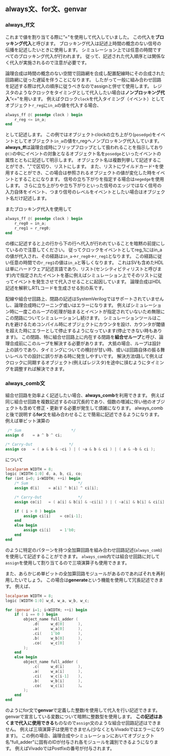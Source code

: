 ## always文、for文、genvar

### always_ff文

これまで値を割り当てる際に”="を使用して代入していました。
この代入を**ブロッキング代入**と呼びます。
ブロッキング代入は記述上時間の概念のない信号の伝播を記述したいときに使用します。
シミュレーション上では任意の時間ですべてのブロッキング代入が行われます。
従って、記述された代入順序とは関係なく代入が実施されるので注意が必要です。

論理合成は時間の概念のない空間で回路網を合成し配置配線時にその合成された回路網に従った遅延を伴うことになります。
したがって一般に組み合わせ回路を記述する際は代入の順序に従うべきなのでassignと併せて使用します。
レジスタのようなクロックをタイミングとして代入したい場合は**ノンブロッキング代入**”<="を用います。
例えばクロック```clock```を代入タイミング（イベント）としてオブジェクト```r_reg```に```in_a```の値を代入する場合、

```verilog
always_ff @( posedge clock ) begin
    r_reg <= in_a;
end
```

として記述します。
この例ではオブジェクトclockの立ち上がり(``posedge``)をイベントとしてオブジェクト```in_a```の値をr_regへノンブロッキング代入しています。
**always_ff**は論理合成時にフリップフロップとして扱われることを指示しており```@()```の中にイベントの対象となるオブジェクト名を```posedge```といったイベントの属性とともに記述して明示します。
オブジェクト名は複数列挙して記述することができ、","で区切り、リストにします。
また、リストにワイルドカード```*```を使用することができ、この場合は参照されるオブジェクトの値が変化した時をイベントとすることになります。
信号の立ち下がりを指定する場合は```negedge```を使用します。
さらに立ち上がりや立ち下がりといった信号のエッジではなく信号の入力自体をイベント、つまり信号のレベルをイベントとしたい場合はオブジェクト名だけ記述します。

またブロッキング代入を使用して

```verilog
always_ff @( posedge clock ) begin
    r_reg0 = in_a;
    r_reg1 = r_reg0;
end
```

の様に記述すると上の行から下の行へ代入が行われていることを暗黙の前提にしているので注意してください。
従ってクロックをイベントとしてreg_1にはin_aの値が代入され、その経路は```in_a```→```r_reg0```→```r_reg1```となります。
この経路に従い任意の時間での```r_reg1```の値は```in_a```と等しくなります。
これはSVも含めたHDLは単にハードウェア記述言語であり、リスト(センシティビティリストと呼びます)内で指定されたイベントを基に例えばシミュレーション上でそのリストに従ってイベントを発生させて代入させることに起因しています。
論理合成はHDL記述を解釈しRTLコードを生成させる別の系です。

配線や組合せ回路上、閉路の記述はSystemVerilogではサポートされていませんし、論理合成時にワーニング或いはエラーになります。
例えばシミュレーション時に一度このループの処理が始まるとイベントが指定されていないため無限にこの閉路についてシミュレーションし続けます。
シミュレーションツールはこれを避けるためコンパイル時にオブジェクトにカウンタを設け、カウンタが閾値を超えた時にエラーとして停止するようになっています(停止できない時もあります)。
この閉路、特に組合せ回路上に内在する閉路を**組合せループ**と呼び、論理合成前にこのループを解決する必要があります。
大抵の場合、ループは設計上の誤りであり、タイミングについての検討が甘い時、或いは回路自体の振る舞いレベルでの設計に誤りがある時に発生しやすいです。
解決方法t路して例えばクロックに同期するオブジェクト(例えばレジスタ)を途中に挟むようにタイミングを調整すれば解決できます。

### always_comb文

組合せ回路を効率よく記述したい場合、**always_comb**を利用できます。
例えば同じ組合せ回路を複数記述するのは冗長的であり、個数の増減に伴い他のオブジェクトも含めて修正・更新する必要が発生して煩雑になります。
always_combと後で説明する**for**文を組み合わせることで簡易に記述できるようになります。
例えば単ビット演算の

```verilog
 /* Sum                      */
assign d    = a ^ b ^ ci;

/* Carry-Out                */
assign co   = ( a & b & ~ci ) | ( ~a & b & ci ) | ( a & ~b & ci );
```

について

```verilog
localparam WIDTH = 8;
logic [WIDTH-1:0] d, a, b, ci, co;
for (int i=0; i<WIDTH; ++i) begin
    /* Sum                      */
    assign d[i]    = a[i] ^ b[i] ^ ci[i];

    /* Carry-Out                */
    assign co[i]   = ( a[i] & b[i] & ~ci[i] ) | ( ~a[i] & b[i] & ci[i] ) | ( a[i] & ~b[i] & ci[i] );

    if ( i > 0 ) begin
        assign ci[i]    = co[i-1];
    end
    else begin
        assign ci[i]    = 1'b0;
    end
end
```

のように特定のパターンを持つ全加算回路を組み合わせ回路記述(```always_comb```)を使用して記述することができます。
```always_comb```内では組合せ回路に対して```assign```を使用して割り当てるので三項演算子も使用できます。

また、あらかじめ単ビットの全加算回路モジュールがあるのであればそれを再利用したいでしょう。
この場合は**generate**という機能を使用して冗長記述できます。
例えば、

```verilog
localparam WIDTH = 8;
logic [WIDTH-1:0] w_d, w_a, w_b, w_c;

for (genvar i=1; i<WIDTH; ++i) begin
    if ( i == 0 ) begin
        object_name full_adder (
            .d(     w_d[0]      ),
            .a(     w_a[0]      ),
            .ci(    1'b0        ),
            .b(     w_b[0]      ),
            .co(    w_c[0]      )
        );
    end
    else begin
        object_name full_adder (
            .c(     w_d[i]      ),
            .a(     w_a[i]      ),
            .ci(    w_c[i-1]    ),
            .b(     w_b[i]      ),
            .co(    w_c[i]      )。
        );
    end
end
```

のようにfor文で**genvar**で定義した整数iを使用して代入を行い記述できます。
genvarで宣言している変数について暗黙に整数型を使用します。
**この記述はあくまで代入に使用できる**ものなので```assign```文のような組合せ回路記述はできません。
例えば三項演算子は使用できません(少なくともVivadoではエラーになります)。
この例の場合、論理合成やシミュレーションにおいてオブジェクト名”full_adder"に固有のIDが付与され各モジュールを識別できるようになります。
例えばVivadoではPostfixの番号が付与されます。
